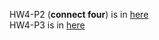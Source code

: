 HW4-P2 (**connect four**) is in [here](connect4_public/connect4.cpp)   
HW4-P3 is in [here](ada-hw4-p3/cpp/ada-hw4-p3.cpp)